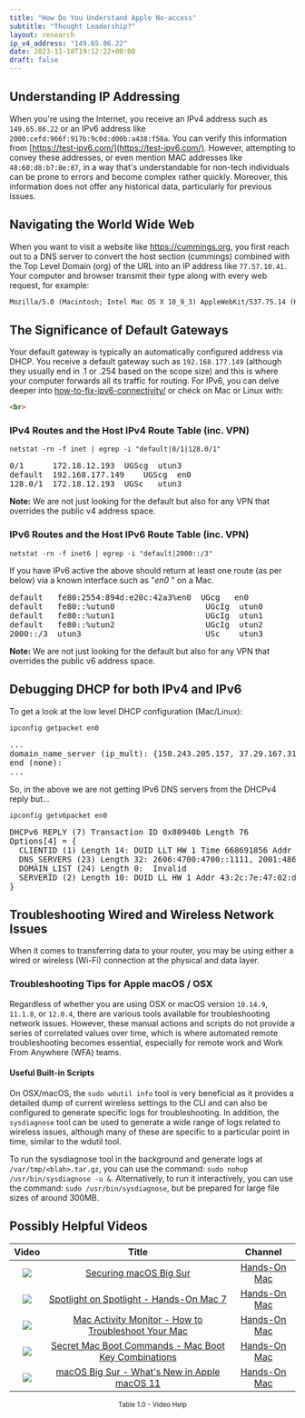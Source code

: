 ```yaml
---
title: "How Do You Understand Apple No-access"
subtitle: "Thought Leadership?"
layout: research
ip_v4_address: "149.65.86.22"
date: 2023-11-18T19:12:22+00:00
draft: false
---
```


## Understanding IP Addressing

When you're using the Internet, you receive an IPv4 address such as ```149.65.86.22``` or an IPv6 address like ```2000:cefd:966f:917b:9c0d:d00b:a438:f58a```. You can verify this information from [https://test-ipv6.com/](https://test-ipv6.com/). However, attempting to convey these addresses, or even mention MAC addresses like ```48:60:d8:b7:0e:87```, in a way that's understandable for non-tech individuals can be prone to errors and become complex rather quickly. Moreover, this information does not offer any historical data, particularly for previous issues.
## Navigating the World Wide Web

When you want to visit a website like https://cummings.org, you first reach out to a DNS server to convert the host section (cummings) combined with the Top Level Domain (org) of the URL into an IP address like ```77.57.10.41```. Your computer and browser transmit their type along with every web request, for example: 
```html
Mozilla/5.0 (Macintosh; Intel Mac OS X 10_9_3) AppleWebKit/537.75.14 (KHTML, like Gecko) Version/7.0.3 Safari/7046A194A
```
## The Significance of Default Gateways

Your default gateway is typically an automatically configured address via DHCP. You receive a default gateway such as ```192.168.177.149``` (although they usually end in .1 or .254 based on the scope size) and this is where your computer forwards all its traffic for routing. For IPv6, you can delve deeper into [how-to-fix-ipv6-connectivity/](/blog/how-to-fix-ipv6-connectivity/) or check on Mac or Linux with:
```html
<br>
```
### IPv4 Routes and the Host IPv4 Route Table (inc. VPN)
```netstat -rn -f inet | egrep -i "default|0/1|128.0/1"```

<pre>
0/1      172.18.12.193  UGScg  utun3
default  192.168.177.149    UGScg  en0
128.0/1  172.18.12.193  UGSc   utun3</pre>

**Note:** We are not just looking for the default but also for any VPN that overrides the public v4 address space.

### IPv6 Routes and the Host IPv6 Route Table (inc. VPN)
```netstat -rn -f inet6 | egrep -i "default|2000::/3"```

If you have IPv6 active the above should return at least one route (as per below) via a known interface such as "_en0_ " on a Mac. 

<pre>
default   fe80:2554:894d:e20c:42a3%en0  UGcg   en0
default   fe80::%utun0                   UGcIg  utun0
default   fe80::%utun1                   UGcIg  utun1
default   fe80::%utun2                   UGcIg  utun2
2000::/3  utun3                          USc    utun3</pre>

**Note:** We are not just looking for the default but also for any VPN that overrides the public v6 address space.
<br>

## Debugging DHCP for both IPv4 and IPv6

To get a look at the low level DHCP configuration (Mac/Linux): 

```ipconfig getpacket en0```

<pre>
...
domain_name_server (ip_mult): {158.243.205.157, 37.29.167.31}
end (none):
...</pre>

So, in the above we are not getting IPv6 DNS servers from the DHCPv4 reply but...

```ipconfig getv6packet en0```

<pre>
DHCPv6 REPLY (7) Transaction ID 0x80940b Length 76
Options[4] = {
  CLIENTID (1) Length 14: DUID LLT HW 1 Time 668691856 Addr 48:60:d8:b7:0e:87
  DNS_SERVERS (23) Length 32: 2606:4700:4700::1111, 2001:4860:4860::8844
  DOMAIN_LIST (24) Length 0:  Invalid
  SERVERID (2) Length 10: DUID LL HW 1 Addr 43:2c:7e:47:02:d1
}</pre>




## Troubleshooting Wired and Wireless Network Issues
When it comes to transferring data to your router, you may be using either a wired or wireless (Wi-Fi) connection at the physical and data layer.
### Troubleshooting Tips for Apple macOS / OSX
Regardless of whether you are using OSX or macOS version ```10.14.9```, ```11.1.8```, or ```12.0.4```, there are various tools available for troubleshooting network issues. However, these manual actions and scripts do not provide a series of correlated values over time, which is where automated remote troubleshooting becomes essential, especially for remote work and Work From Anywhere (WFA) teams.
#### Useful Built-in Scripts
On OSX/macOS, the ```sudo wdutil info``` tool is very beneficial as it provides a detailed dump of current wireless settings to the CLI and can also be configured to generate specific logs for troubleshooting. In addition, the ```sysdiagnose``` tool can be used to generate a wide range of logs related to wireless issues, although many of these are specific to a particular point in time, similar to the wdutil tool.

To run the sysdiagnose tool in the background and generate logs at ```/var/tmp/<blah>.tar.gz```, you can use the command: ```sudo nohup /usr/bin/sysdiagnose -u &```. Alternatively, to run it interactively, you can use the command: ```sudo /usr/bin/sysdiagnose```, but be prepared for large file sizes of around 300MB.
## Possibly Helpful Videos

<link href="/plugins/lity/css/lity.min.css" rel="stylesheet">
<script src="/plugins/lity/js/lity.min.js"></script>
<div class="table1-start"></div>

|Video | Title | Channel |
| :---: | :---: | :---: |
|<a href="https://www.youtube.com/watch?v=7KdhJimuhNw" data-lity><img src="https://i.ytimg.com/vi/7KdhJimuhNw/default.jpg" class="img-fluid"></a>|<a href="https://www.youtube.com/watch?v=7KdhJimuhNw" data-lity>Securing macOS Big Sur</a>|<a target="_blank" href="https://www.youtube.com/channel/UCg43DP8MdHVcl4rFK_delBg" >Hands-On Mac</a>|
|<a href="https://www.youtube.com/watch?v=RslZ4W1EPqk" data-lity><img src="https://i.ytimg.com/vi/RslZ4W1EPqk/default.jpg" class="img-fluid"></a>|<a href="https://www.youtube.com/watch?v=RslZ4W1EPqk" data-lity>Spotlight on Spotlight - Hands-On Mac 7</a>|<a target="_blank" href="https://www.youtube.com/channel/UCg43DP8MdHVcl4rFK_delBg" >Hands-On Mac</a>|
|<a href="https://www.youtube.com/watch?v=TWzWd_DiaJ0" data-lity><img src="https://i.ytimg.com/vi/TWzWd_DiaJ0/default.jpg" class="img-fluid"></a>|<a href="https://www.youtube.com/watch?v=TWzWd_DiaJ0" data-lity>Mac Activity Monitor - How to Troubleshoot Your Mac</a>|<a target="_blank" href="https://www.youtube.com/channel/UCg43DP8MdHVcl4rFK_delBg" >Hands-On Mac</a>|
|<a href="https://www.youtube.com/watch?v=VwNYWAxHCgM" data-lity><img src="https://i.ytimg.com/vi/VwNYWAxHCgM/default.jpg" class="img-fluid"></a>|<a href="https://www.youtube.com/watch?v=VwNYWAxHCgM" data-lity>Secret Mac Boot Commands - Mac Boot Key Combinations</a>|<a target="_blank" href="https://www.youtube.com/channel/UCg43DP8MdHVcl4rFK_delBg" >Hands-On Mac</a>|
|<a href="https://www.youtube.com/watch?v=JMKi6o9kaZI" data-lity><img src="https://i.ytimg.com/vi/JMKi6o9kaZI/default.jpg" class="img-fluid"></a>|<a href="https://www.youtube.com/watch?v=JMKi6o9kaZI" data-lity>macOS Big Sur - What&#39;s New in Apple macOS 11</a>|<a target="_blank" href="https://www.youtube.com/channel/UCg43DP8MdHVcl4rFK_delBg" >Hands-On Mac</a>|

<center><small>Table 1.0 - Video Help</small></center>
 <br>
<div class="table1-end"></div>
<script type="text/javascript">
(function() {
    $('div.table1-start').nextUntil('div.table1-end', 'table').addClass('table thead-dark table-striped table-responsive rounded').attr('id', 't1');
    $('#t1').find('thead').addClass('thead-dark');
})();
</script>
